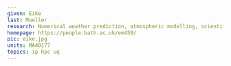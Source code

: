 ```yaml
---
given: Eike
last: Mueller
research: Numerical weather prediction, atmospheric modelling, scientific computing
homepage: https://people.bath.ac.uk/em459/  
pic: eike.jpg
units: MA40177
topics: ip hpc uq
---
```

